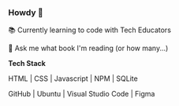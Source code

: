 ### Howdy 👋

📚 Currently learning to code with Tech Educators

💬 Ask me what book I'm reading (or how many...)

**Tech Stack**

HTML | CSS | Javascript | NPM | SQLite

GitHub | Ubuntu | Visual Studio Code | Figma 
